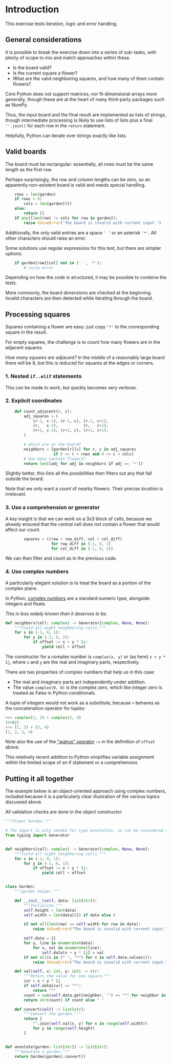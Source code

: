 
# Introduction

This exercise tests iteration, logic and error handling.

## General considerations

It is possible to break the exercise down into a series of sub-tasks, with plenty of scope to mix and match approaches within these.

- Is the board valid?
- Is the current square a flower?
- What are the valid neighboring squares, and how many of them contain flowers?

Core Python does not support matrices, nor N-dimensional arrays more generally, though these are at the heart of many third-party packages such as NumPy.

Thus, the input board and the final result are implemented as lists of strings, though intermediate processing is likely to use lists of lists plus a final `''.join()` for each row in the `return` statement.

Helpfully, Python can iterate over strings exactly like lists.

## Valid boards

The board must be rectangular: essentially, all rows must be the same length as the first row.

Perhaps surprisingly, the row and column lengths can be zero, so an apparently non-existent board is valid and needs special handling.

```python
    rows = len(garden)
    if rows > 0:
        cols = len(garden[0])
    else:
        return []
    if any([len(row) != cols for row in garden]):
        raise ValueError('The board is invalid with current input.')
```

Additionally, the only valid entries are a space `' '` or an asterisk `'*'`. All other characters should raise an error.

Some solutions use regular expressions for this test, but there are simpler options:

```python
    if garden[row][col] not in (' ', '*'):
        # raise error
```

Depending on how the code is structured, it may be possible to combine the tests.

More commonly, the board dimensions are checked at the beginning. 
Invalid characters are then detected while iterating through the board.

## Processing squares

Squares containing a flower are easy: just copy `'*'` to the corresponding square in the result.

For empty squares, the challenge is to count how many flowers are in the adjacent squares.

*How many squares are adjacent?* In the middle of a reasonably large board there will be 8, but this is reduced for squares at the edges or corners.

### 1. Nested `if..elif` statements

This can be made to work, but quickly becomes very verbose.

### 2. Explicit coordinates

```python
    def count_adjacent(r, c):
        adj_squares = (
            (r-1, c-1), (r-1, c), (r-1, c+1),
            (r,   c-1),           (r,   c+1),
            (r+1, c-1), (r+1, c), (r+1, c+1),
        )

        # which are on the board?
        neighbors = [garden[r][c] for r, c in adj_squares
                     if 0 <= r < rows and 0 <= c < cols]
        # how many contain flowers?
        return len([adj for adj in neighbors if adj == '*'])
```

Slightly better, this lists all the possibilities then filters out any that fall outside the board.

Note that we only want a _count_ of nearby flowers.
Their precise _location_ is irrelevant.

### 3. Use a comprehension or generator

A key insight is that we can work on a 3x3 block of cells, because we already ensured that the central cell does *not* contain a flower that would affect our count.

```python
        squares = ((row + row_diff, col + col_diff) 
                    for row_diff in (-1, 0, 1) 
                    for col_diff in (-1, 0, 1))
```

We can then filter and count as in the previous code.

### 4. Use complex numbers

A particularly elegant solution is to treat the board as a portion of the complex plane.

In Python, [complex numbers][complex-numbers] are a standard numeric type, alongside integers and floats.

*This is less widely known than it deserves to be.*

```python
def neighbors(cell: complex) -> Generator[complex, None, None]:
    """Yield all eight neighboring cells."""
    for x in (-1, 0, 1):
        for y in (-1, 0, 1):
            if offset := x + y * 1j:
                yield cell + offset
```

The constructor for a complex number is `complex(x, y)` or (as here) `x + y * 1j`, where `x` and `y` are the real and imaginary parts, respectively.

There are two properties of complex numbers that help us in this case:

- The real and imaginary parts act independently under addition.
- The value `complex(0, 0)` is the complex zero, which like integer zero is treated as False in Python conditionals.

A tuple of integers would not work as a substitute, because `+` behaves as the concatenation operator for tuples:

```python
>>> complex(1, 2) + complex(3, 4)
(4+6j)
>>> (1, 2) + (3, 4)
(1, 2, 3, 4)
```

Note also the use of the ["walrus" operator][walrus-operator] `:=` in the definition of `offset` above.

This relatively recent addition to Python simplifies variable assignment within the limited scope of an if statement or a comprehension.

## Putting it all together

The example below is an object-oriented approach using complex numbers, included because it is a particularly clear illustration of the various topics discussed above.

All validation checks are done in the object constructor.

```python
"""Flower Garden."""

# The import is only needed for type annotation, so can be considered optional.
from typing import Generator


def neighbors(cell: complex) -> Generator[complex, None, None]:
    """Yield all eight neighboring cells."""
    for x in (-1, 0, 1):
        for y in (-1, 0, 1):
            if offset := x + y * 1j:
                yield cell + offset


class Garden:
    """garden helper."""

    def __init__(self, data: list[str]):
        """Initialize."""
        self.height = len(data)
        self.width = len(data[0]) if data else 0

        if not all(len(row) == self.width for row in data):
            raise ValueError("The board is invalid with current input.")

        self.data = {}
        for y, line in enumerate(data):
            for x, val in enumerate(line):
                self.data[x + y * 1j] = val
        if not all(v in (" ", "*") for v in self.data.values()):
            raise ValueError("The board is invalid with current input.")

    def val(self, x: int, y: int) -> str:
        """Return the value for one square."""
        cur = x + y * 1j
        if self.data[cur] == "*":
            return "*"
        count = sum(self.data.get(neighbor, "") == "*" for neighbor in neighbors(cur))
        return str(count) if count else " "

    def convert(self) -> list[str]:
        """Convert the garden."""
        return [
            "".join(self.val(x, y) for x in range(self.width))
            for y in range(self.height)
        ]


def annotate(garden: list[str]) -> list[str]:
    """Annotate a garden."""
    return Garden(garden).convert()
```

[complex-numbers]: https://exercism.org/tracks/python/concepts/complex-numbers
[walrus-operator]: https://peps.python.org/pep-0572/
